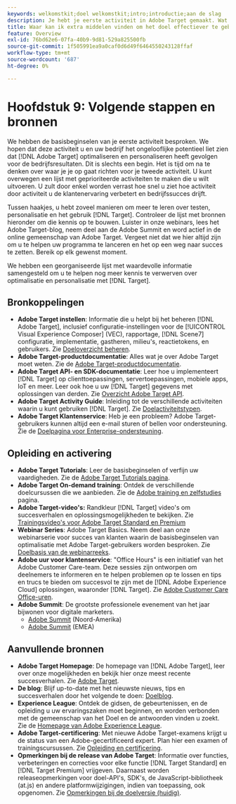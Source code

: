 ```yaml
---
keywords: welkomstkit;doel welkomstkit;intro;introductie;aan de slag
description: Je hebt je eerste activiteit in Adobe Target gemaakt. Wat nu? In dit artikel vindt u koppelingen naar aanvullende bronnen, trainingszelfstudies en 'Hoe kan ik'-video's.
title: Waar kan ik extra middelen vinden om het doel effectiever te gebruiken?
feature: Overview
exl-id: 76bd62e6-07fa-40b9-9d81-529a825500fb
source-git-commit: 1f505991ea9a0caf0d6d49f6464550243128ffaf
workflow-type: tm+mt
source-wordcount: '687'
ht-degree: 0%

---
```


# Hoofdstuk 9: Volgende stappen en bronnen

We hebben de basisbeginselen van je eerste activiteit besproken. We hopen dat deze activiteit u en uw bedrijf het ongelooflijke potentieel liet zien dat [!DNL Adobe Target] optimaliseren en personaliseren heeft gevolgen voor de bedrijfsresultaten. Dit is slechts een begin. Het is tijd om na te denken over waar je je op gaat richten voor je tweede activiteit. U kunt overwegen een lijst met geprioriteerde activiteiten te maken die u wilt uitvoeren. U zult door enkel worden verrast hoe snel u ziet hoe activiteit door activiteit u de klantenervaring verbetert en bedrijfssucces drijft.

Tussen haakjes, u hebt zoveel manieren om meer te leren over testen, personalisatie en het gebruik [!DNL Target]. Controleer de lijst met bronnen hieronder om die kennis op te bouwen. Luister in onze webinars, lees het Adobe Target-blog, neem deel aan de Adobe Summit en word actief in de online gemeenschap van Adobe Target. Vergeet niet dat we hier altijd zijn om u te helpen uw programma te lanceren en het op een weg naar succes te zetten. Bereik op elk gewenst moment.

We hebben een georganiseerde lijst met waardevolle informatie samengesteld om u te helpen nog meer kennis te verwerven over optimalisatie en personalisatie met [!DNL Target].

## Bronkoppelingen

* **Adobe Target instellen**: Informatie die u helpt bij het beheren [!DNL Adobe Target], inclusief configuratie-instellingen voor de [!UICONTROL Visual Experience Composer] (VEC), rapportage, [!DNL Scene7] configuratie, implementatie, gastheren, milieu&#39;s, reactietokens, en gebruikers. Zie [Doeloverzicht beheren](/help/main/administrating-target/administrating-target.md).
* **Adobe Target-productdocumentatie**: Alles wat je over Adobe Target moet weten. Zie de [Adobe Target-productdocumentatie](https://experienceleague.adobe.com/docs/target/using/target-home.html?lang=nl-NL).
* **Adobe Target API- en SDK-documentatie**: Leer hoe u implementeert [!DNL Target] op clienttoepassingen, servertoepassingen, mobiele apps, IoT en meer. Leer ook hoe u uw [!DNL Target] gegevens met oplossingen van derden. Zie [Overzicht Adobe Target API](/help/main/api/api-overview.md).
* **Adobe Target Activity Guide**: Inleiding tot de verschillende activiteiten waarin u kunt gebruiken [!DNL Target]. Zie [Doelactiviteitstypen](/help/main/c-activities/target-activities-guide.md).
* **Adobe Target Klantenservice**: Heb je een probleem? Adobe Target-gebruikers kunnen altijd een e-mail sturen of bellen voor ondersteuning. Zie de [Doelpagina voor Enterprise-ondersteuning](https://helpx.adobe.com/nl/contact/enterprise-support.ec.html#target).

## Opleiding en activering

* **Adobe Target Tutorials**: Leer de basisbeginselen of verfijn uw vaardigheden. Zie de [Adobe Target Tutorials pagina](https://experienceleague.adobe.com/docs/target-learn/tutorials/overview.html?lang=nl-NL).
* **Adobe Target On-demand training**: Ontdek de verschillende doelcursussen die we aanbieden. Zie de [Adobe training en zelfstudies](https://helpx.adobe.com/nl/learning.html?promoid=KAUDK) pagina.
* **Adobe Target-video&#39;s:** Randkleur [!DNL Target] video&#39;s om succesverhalen en oplossingsmogelijkheden te bekijken. Zie [Trainingsvideo&#39;s voor Adobe Target Standard en Premium](/help/main/c-intro/target-standard-premium-training-videos.md)
* **Webinar Series**: Adobe Target Basics. Neem deel aan onze webinarserie voor succes van klanten waarin de basisbeginselen van optimalisatie met Adobe Target-gebruikers worden besproken. Zie [Doelbasis van de webinarreeks](/help/main/cmp-resources-and-contact-information.md#concept_11902FAC95C64479AABE020557A7EEE4).
* **Adobe uur voor klantenservice**: &quot;Office Hours&quot; is een initiatief van het Adobe Customer Care-team. Deze sessies zijn ontworpen om deelnemers te informeren en te helpen problemen op te lossen en tips en trucs te bieden om succesvol te zijn met de [!DNL Adobe Experience Cloud] oplossingen, waaronder [!DNL Target]. Zie [Adobe Customer Care Office-uren](/help/main/cmp-resources-and-contact-information.md#concept_58EA30379D3B48C4848BA2A8C464A5B7).
* **Adobe Summit**: De grootste professionele evenement van het jaar bijwonen voor digitale marketers.
   * [Adobe Summit](https://summit.adobe.com/na/) (Noord-Amerika)
   * [Adobe Summit](https://summit-emea.adobe.com/emea/) (EMEA)

## Aanvullende bronnen

* **Adobe Target Homepage**: De homepage van [!DNL Adobe Target], leer over onze mogelijkheden en bekijk hier onze meest recente succesverhalen. Zie [Adobe Target](https://www.adobe.com/marketing/target.html).
* **De blog**: Blijf up-to-date met het nieuwste nieuws, tips en succesverhalen door het volgende te doen: [Doelblog](https://blog.adobe.com/en/topics/target).
* **Experience League**: Ontdek de gidsen, de gebeurtenissen, en de opleiding u uw ervaringszaken moet beginnen, en worden verbonden met de gemeenschap van het Doel en de antwoorden vinden u zoekt. Zie de [Homepage van Adobe Experience League](https://experienceleague.adobe.com/nl#home).
* **Adobe Target-certificering**: Met nieuwe Adobe Target-examens krijgt u de status van een Adobe-gecertificeerd expert. Plan hier een examen of trainingscursussen. Zie [Opleiding en certificering](/help/main/c-intro/training-and-certification.md).
* **Opmerkingen bij de release van Adobe Target**: Informatie over functies, verbeteringen en correcties voor elke functie [!DNL Target Standard] en [!DNL Target Premium] vrijgeven. Daarnaast worden releaseopmerkingen voor doel-API&#39;s, SDK&#39;s, de JavaScript-bibliotheek (at.js) en andere platformwijzigingen, indien van toepassing, ook opgenomen. Zie [Opmerkingen bij de doelversie (huidig)](/help/main/r-release-notes/release-notes.md).
